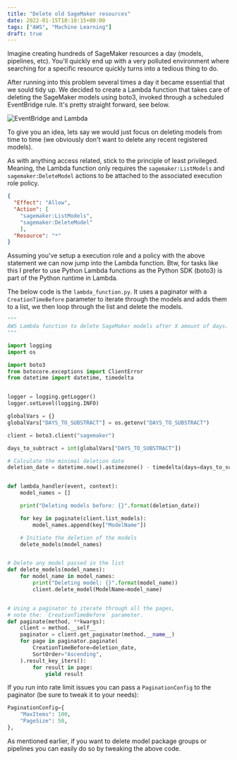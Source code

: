 ```yaml
---
title: "Delete old SageMaker resources"
date: 2022-01-15T10:10:15+00:00
tags: ["AWS", "Machine Learning"]
draft: true
---
```


Imagine creating hundreds of SageMaker resources a day (models, pipelines, etc). You'll quickly end up with a very polluted environment where searching for a specific resource quickly turns into a tedious thing to do.

After running into this problem several times a day it became essential that we sould tidy up. We decided to create a Lambda function that takes care of deleting the SageMaker models using boto3, invoked through a scheduled EventBridge rule. It's pretty straight forward, see below.

![EventBridge and Lambda](/delete-sagemaker-models.png)

To give you an idea, lets say we would just focus on deleting models from time to time (we obviously don't want to delete any recent registered models).

As with anything access related, stick to the principle of least privileged. Meaning, the Lambda function only requires the `sagemaker:ListModels` and `sagemaker:DeleteModel` actions to be attached to the associated execution role policy.

```json
{
  "Effect": "Allow",
  "Action": [
    "sagemaker:ListModels", 
    "sagemaker:DeleteModel"
    ],
  "Resource": "*"
}
```

Assuming you've setup a execution role and a policy with the above statement we can now jump into the Lambda function. Btw, for tasks like this I prefer to use Python Lambda functions as the Python SDK (boto3) is part of the Python runtime in Lambda.

The below code is the `lambda_function.py`. It uses a paginator with a `CreationTimeBefore` parameter to iterate through the models and adds them to a list, we then loop through the list and delete the models.

```python
"""
AWS Lambda function to delete SageMaker models after X amount of days.
"""

import logging
import os

import boto3
from botocore.exceptions import ClientError
from datetime import datetime, timedelta


logger = logging.getLogger()
logger.setLevel(logging.INFO)

globalVars = {}
globalVars["DAYS_TO_SUBSTRACT"] = os.getenv("DAYS_TO_SUBSTRACT")

client = boto3.client("sagemaker")

days_to_subtract = int(globalVars["DAYS_TO_SUBSTRACT"])

# Calculate the minimal deletion date
deletion_date = datetime.now().astimezone() - timedelta(days=days_to_subtract)


def lambda_handler(event, context):
    model_names = []

    print("Deleting models before: {}".format(deletion_date))

    for key in paginate(client.list_models):
        model_names.append(key["ModelName"])

    # Initiate the deletion of the models
    delete_models(model_names)


# Delete any model passed in the list
def delete_models(model_names):
    for model_name in model_names:
        print("Deleting model: {}".format(model_name))
        client.delete_model(ModelName=model_name)


# Using a paginator to iterate through all the pages,
# note the: `CreationTimeBefore` parameter.
def paginate(method, **kwargs):
    client = method.__self__
    paginator = client.get_paginator(method.__name__)
    for page in paginator.paginate(
        CreationTimeBefore=deletion_date,
        SortOrder="Ascending",
    ).result_key_iters():
        for result in page:
            yield result
```

If you run into rate limit issues you can pass a `PaginationConfig` to the paginator (be sure to tweak it to your needs):

```python
PaginationConfig={
    "MaxItems": 100, 
    "PageSize": 50,
},
```

As mentioned earlier, if you want to delete model package groups or pipelines you can easily do so by tweaking the above code.